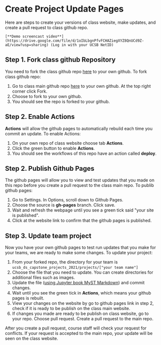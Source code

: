 # Create Project Update Pages

Here are steps to create your versions of class website, make updates, and create a pull request to class github repo.

```{tip}
[**Demo screencast video**](https://drive.google.com/file/d/1oIbLbgnPfvFCHAZiegXYZ8QnUCd9Z-aE/view?usp=sharing) (Log in with your UCSB NetID)
```

## Step 1. Fork class github Repository
You need to fork the class github repo [here](https://github.com/ucsb-ds-capstone-2021/ucsb-ds-capstone-2021.github.io) to your own github.
To fork class github repo:
1. Go to class main github repo [here](https://github.com/ucsb-ds-capstone-2021/ucsb-ds-capstone-2021.github.io) to your own github.
At the top right corner click Fork.
2. Choose to fork to your own github.
3. You should see the repo is forked to your github.

## Step 2. Enable Actions
**Actions** will allow the github pages to automatically rebuild each time you commit an update.
To enable Actions:
1. On your own repo of class website choose tab **Actions**.
2. Click the green button to enable **Actions**.
3. You should see the workflows of this repo have an action called **deploy**.

## Step 2. Publish Github Pages
The github pages will allow you to view and test updates that you made on this repo before you create a pull request to the class main repo.
To publib github pages:
1. Go to Settings. In Options, scroll down to Github Pages.
2. Choose the source is **gh-pages** branch. Click save.
3. Wait and refresh the webpage until you see a green tick said "your site is published".
4. Click at the website link to confirm that the github pages is published.

## Step 3. Update team project
Now you have your own github pages to test run updates that you make for your teams, we are ready to make some changes.
To update your project:
1. From your forked repo, the directory for your team is `ucsb_ds_capstone_projects_2021/projects/["your team name"]`
2. Choose the file that you need to update. You can create directories for additional files such as images.
3. Update the file ([using Jupyter book MyST Markdown](https://jupyterbook.org/content/myst.html)) and commit changes.
4. Wait until you see the green tick in **Actions**, which means your github pages is rebuilt.
5. View your changes on the website by go to github pages link in step 2, check if it is ready to be publish on the class main website.
6. If changes you made are ready to be publish on class website, go to your repo. Choose pull request. Create a pull request to the main repo.

After you create a pull request, course staff will check your request for conflicts. If your request is accepted to the main repo, your update will be seen on the class website.
